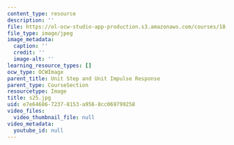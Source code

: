```yaml
---
content_type: resource
description: ''
file: https://ol-ocw-studio-app-production.s3.amazonaws.com/courses/18-03sc-differential-equations-fall-2011/e7e6468672378153a9568cc069799258_s25.jpg
file_type: image/jpeg
image_metadata:
  caption: ''
  credit: ''
  image-alt: ''
learning_resource_types: []
ocw_type: OCWImage
parent_title: Unit Step and Unit Impulse Response
parent_type: CourseSection
resourcetype: Image
title: s25.jpg
uid: e7e64686-7237-8153-a956-8cc069799258
video_files:
  video_thumbnail_file: null
video_metadata:
  youtube_id: null
---
```


